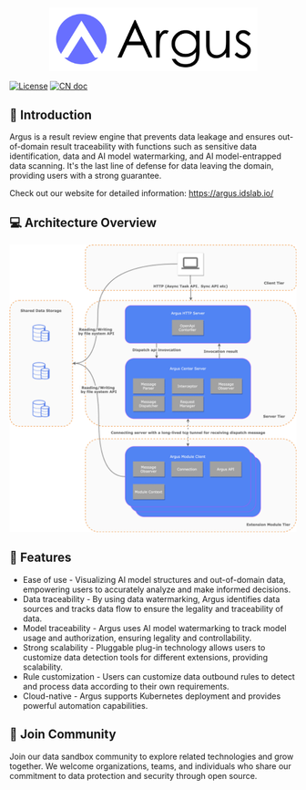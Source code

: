 <div align="center">
  <img src="doc/argus-logo.png" width="365" >
</div>

[![License](https://img.shields.io/badge/license-Apache%202-5BB9BC.svg)](https://www.apache.org/licenses/LICENSE-2.0.html)  [![CN doc](https://img.shields.io/badge/文档-中文版-5BB9BC.svg)](README_zh_CN.md)

## 🚀 Introduction

Argus is a result review engine that prevents data leakage and ensures out-of-domain result traceability with functions such as sensitive data identification, data and AI model watermarking, and AI model-entrapped data scanning. It's the last line of defense for data leaving the domain, providing users with a strong guarantee.

Check out our website for detailed information: https://argus.idslab.io/

## 💻 Architecture Overview

<img src="doc/argus-architecture-overview.png">

## 🎉 Features

- Ease of use - Visualizing AI model structures and out-of-domain data, empowering users to accurately analyze and make informed decisions.
- Data traceability - By using data watermarking, Argus identifies data sources and tracks data flow to ensure the legality and traceability of data.
- Model traceability - Argus uses AI model watermarking to track model usage and authorization, ensuring legality and controllability.
- Strong scalability - Pluggable plug-in technology allows users to customize data detection tools for different extensions, providing scalability.
- Rule customization -  Users can customize data outbound rules to detect and process data according to their own requirements.
- Cloud-native - Argus supports Kubernetes deployment and provides powerful automation capabilities.

## 🤝 Join Community

Join our data sandbox community to explore related technologies and grow together. We welcome organizations, teams, and individuals who share our commitment to data protection and security through open source.
